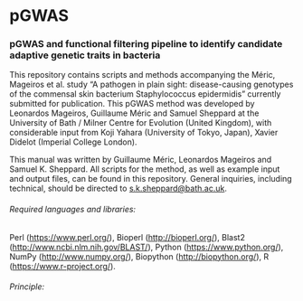 # pGWAS
### pGWAS and functional filtering pipeline to identify candidate adaptive genetic traits in bacteria

This repository contains scripts and methods accompanying the Méric, Mageiros et al. study “A pathogen in plain sight: disease-causing genotypes of the commensal skin bacterium Staphylococcus epidermidis” currently submitted for publication. This pGWAS method was developed by Leonardos Mageiros, Guillaume Méric and Samuel Sheppard at the University of Bath / Milner Centre for Evolution (United Kingdom), with considerable input from Koji Yahara (University of Tokyo, Japan), Xavier Didelot (Imperial College London).

This manual was written by Guillaume Méric, Leonardos Mageiros and Samuel K. Sheppard. All scripts for the method, as well as example input and output files, can be found in this repository. General inquiries, including technical, should be directed to s.k.sheppard@bath.ac.uk.

###### Required languages and libraries: 
Perl (https://www.perl.org/), Bioperl (http://bioperl.org/), Blast2 (http://www.ncbi.nlm.nih.gov/BLAST/), Python (https://www.python.org/), NumPy (http://www.numpy.org/), Biopython (http://biopython.org/), R (https://www.r-project.org/).

###### Principle:
